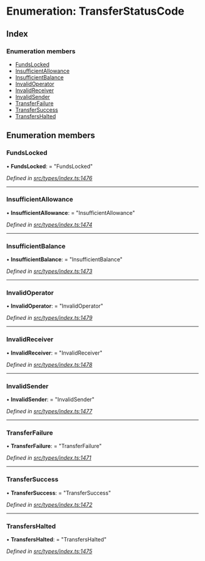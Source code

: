 # Enumeration: TransferStatusCode

## Index

### Enumeration members

* [FundsLocked](_types_index_.transferstatuscode.md#fundslocked)
* [InsufficientAllowance](_types_index_.transferstatuscode.md#insufficientallowance)
* [InsufficientBalance](_types_index_.transferstatuscode.md#insufficientbalance)
* [InvalidOperator](_types_index_.transferstatuscode.md#invalidoperator)
* [InvalidReceiver](_types_index_.transferstatuscode.md#invalidreceiver)
* [InvalidSender](_types_index_.transferstatuscode.md#invalidsender)
* [TransferFailure](_types_index_.transferstatuscode.md#transferfailure)
* [TransferSuccess](_types_index_.transferstatuscode.md#transfersuccess)
* [TransfersHalted](_types_index_.transferstatuscode.md#transfershalted)

## Enumeration members

###  FundsLocked

• **FundsLocked**: = "FundsLocked"

*Defined in [src/types/index.ts:1476](https://github.com/PolymathNetwork/polymath-sdk/blob/fb8c7c9/src/types/index.ts#L1476)*

___

###  InsufficientAllowance

• **InsufficientAllowance**: = "InsufficientAllowance"

*Defined in [src/types/index.ts:1474](https://github.com/PolymathNetwork/polymath-sdk/blob/fb8c7c9/src/types/index.ts#L1474)*

___

###  InsufficientBalance

• **InsufficientBalance**: = "InsufficientBalance"

*Defined in [src/types/index.ts:1473](https://github.com/PolymathNetwork/polymath-sdk/blob/fb8c7c9/src/types/index.ts#L1473)*

___

###  InvalidOperator

• **InvalidOperator**: = "InvalidOperator"

*Defined in [src/types/index.ts:1479](https://github.com/PolymathNetwork/polymath-sdk/blob/fb8c7c9/src/types/index.ts#L1479)*

___

###  InvalidReceiver

• **InvalidReceiver**: = "InvalidReceiver"

*Defined in [src/types/index.ts:1478](https://github.com/PolymathNetwork/polymath-sdk/blob/fb8c7c9/src/types/index.ts#L1478)*

___

###  InvalidSender

• **InvalidSender**: = "InvalidSender"

*Defined in [src/types/index.ts:1477](https://github.com/PolymathNetwork/polymath-sdk/blob/fb8c7c9/src/types/index.ts#L1477)*

___

###  TransferFailure

• **TransferFailure**: = "TransferFailure"

*Defined in [src/types/index.ts:1471](https://github.com/PolymathNetwork/polymath-sdk/blob/fb8c7c9/src/types/index.ts#L1471)*

___

###  TransferSuccess

• **TransferSuccess**: = "TransferSuccess"

*Defined in [src/types/index.ts:1472](https://github.com/PolymathNetwork/polymath-sdk/blob/fb8c7c9/src/types/index.ts#L1472)*

___

###  TransfersHalted

• **TransfersHalted**: = "TransfersHalted"

*Defined in [src/types/index.ts:1475](https://github.com/PolymathNetwork/polymath-sdk/blob/fb8c7c9/src/types/index.ts#L1475)*
